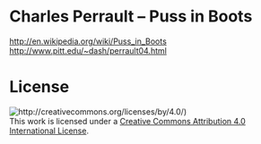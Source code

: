 Charles Perrault – Puss in Boots
==============================

http://en.wikipedia.org/wiki/Puss_in_Boots   
http://www.pitt.edu/~dash/perrault04.html

License
==============================

![http://creativecommons.org/licenses/by/4.0/)](http://i.creativecommons.org/l/by/4.0/88x31.png)      
This work is licensed under a [Creative Commons Attribution 4.0 International License](http://creativecommons.org/licenses/by/4.0/).
